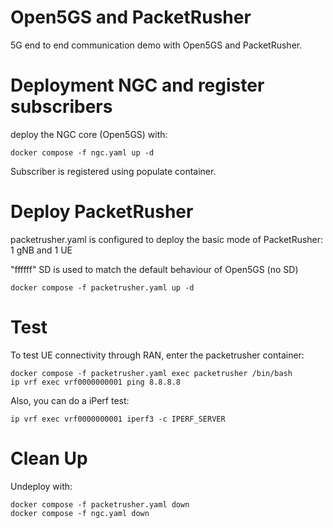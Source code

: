 # Open5GS and PacketRusher 

5G end to end communication demo with Open5GS and PacketRusher.

# Deployment NGC and register subscribers

deploy the NGC core (Open5GS) with:

```
docker compose -f ngc.yaml up -d
```

Subscriber is registered using populate container.

# Deploy PacketRusher

packetrusher.yaml is configured to deploy the basic mode of PacketRusher: 1 gNB and 1 UE

"ffffff" SD is used to match the default behaviour of Open5GS (no SD)

```
docker compose -f packetrusher.yaml up -d
```

# Test

To test UE connectivity through RAN, enter the packetrusher container:

```
docker compose -f packetrusher.yaml exec packetrusher /bin/bash
ip vrf exec vrf0000000001 ping 8.8.8.8
```
Also, you can do a iPerf test:

```
ip vrf exec vrf0000000001 iperf3 -c IPERF_SERVER
```

# Clean Up

Undeploy with:

```
docker compose -f packetrusher.yaml down
docker compose -f ngc.yaml down
```